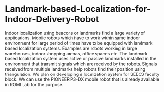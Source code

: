 # Landmark-based-Localization-for-Indoor-Delivery-Robot

Indoor localization using beacons or landmarks find a large variety of applications. Mobile robots which have to work within same indoor environment for large period of times have to be equipped with landmark based localization systems. Examples are robots working in large warehouses, indoor shopping arenas, office spaces etc. The landmark based localization system uses active or passive landmarks installed in the environment that transmit signals which are received by the robots. Signals received from multiple landmarks help robots find their position using triangulation.  We plan on developing a localization system for SEECS faculty block. We can use the PIONEER P3-DX mobile robot that is already available in ROMI Lab for the purpose.
